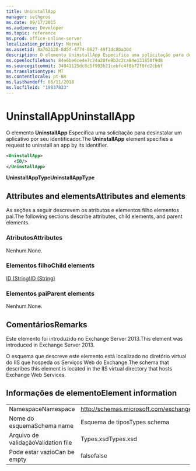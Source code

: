 ```yaml
---
title: UninstallApp
manager: sethgros
ms.date: 09/17/2015
ms.audience: Developer
ms.topic: reference
ms.prod: office-online-server
localization_priority: Normal
ms.assetid: 8a762128-8d5f-4774-8627-49f1dc8ba30d
description: O elemento UninstallApp Especifica uma solicitação para desinstalar um aplicativo por seu identificador.
ms.openlocfilehash: 84e6be6ce4e7c24a20fe9b2c2ca84e131850f9d8
ms.sourcegitcommit: 34041125dc8c5f993b21cebfc4f8b72f0fd2cb6f
ms.translationtype: MT
ms.contentlocale: pt-BR
ms.lasthandoff: 06/11/2018
ms.locfileid: "19837833"
---
```

# <a name="uninstallapp"></a><span data-ttu-id="4c031-103">UninstallApp</span><span class="sxs-lookup"><span data-stu-id="4c031-103">UninstallApp</span></span>

<span data-ttu-id="4c031-104">O elemento **UninstallApp** Especifica uma solicitação para desinstalar um aplicativo por seu identificador.</span><span class="sxs-lookup"><span data-stu-id="4c031-104">The **UninstallApp** element specifies a request to uninstall an app by its identifier.</span></span> 
  
```XML
<UninstallApp>
   <ID/>
</UninstallApp>
```

 <span data-ttu-id="4c031-105">**UninstallAppType**</span><span class="sxs-lookup"><span data-stu-id="4c031-105">**UninstallAppType**</span></span>
## <a name="attributes-and-elements"></a><span data-ttu-id="4c031-106">Attributes and elements</span><span class="sxs-lookup"><span data-stu-id="4c031-106">Attributes and elements</span></span>

<span data-ttu-id="4c031-107">As seções a seguir descrevem os atributos e elementos filho elementos pai.</span><span class="sxs-lookup"><span data-stu-id="4c031-107">The following sections describe attributes, child elements, and parent elements.</span></span>
  
### <a name="attributes"></a><span data-ttu-id="4c031-108">Atributos</span><span class="sxs-lookup"><span data-stu-id="4c031-108">Attributes</span></span>

<span data-ttu-id="4c031-109">Nenhum.</span><span class="sxs-lookup"><span data-stu-id="4c031-109">None.</span></span>
  
### <a name="child-elements"></a><span data-ttu-id="4c031-110">Elementos filho</span><span class="sxs-lookup"><span data-stu-id="4c031-110">Child elements</span></span>

[<span data-ttu-id="4c031-111">ID (String)</span><span class="sxs-lookup"><span data-stu-id="4c031-111">ID (String)</span></span>](id-string.md)
  
### <a name="parent-elements"></a><span data-ttu-id="4c031-112">Elementos pai</span><span class="sxs-lookup"><span data-stu-id="4c031-112">Parent elements</span></span>

<span data-ttu-id="4c031-113">Nenhum.</span><span class="sxs-lookup"><span data-stu-id="4c031-113">None.</span></span>
  
## <a name="remarks"></a><span data-ttu-id="4c031-114">Comentários</span><span class="sxs-lookup"><span data-stu-id="4c031-114">Remarks</span></span>

<span data-ttu-id="4c031-115">Este elemento foi introduzido no Exchange Server 2013.</span><span class="sxs-lookup"><span data-stu-id="4c031-115">This element was introduced in Exchange Server 2013.</span></span>
  
<span data-ttu-id="4c031-116">O esquema que descreve este elemento está localizado no diretório virtual do IIS que hospeda os Serviços Web do Exchange.</span><span class="sxs-lookup"><span data-stu-id="4c031-116">The schema that describes this element is located in the IIS virtual directory that hosts Exchange Web Services.</span></span>
  
## <a name="element-information"></a><span data-ttu-id="4c031-117">Informações de elemento</span><span class="sxs-lookup"><span data-stu-id="4c031-117">Element information</span></span>

|||
|:-----|:-----|
|<span data-ttu-id="4c031-118">Namespace</span><span class="sxs-lookup"><span data-stu-id="4c031-118">Namespace</span></span>  <br/> |http://schemas.microsoft.com/exchange/services/2006/types  <br/> |
|<span data-ttu-id="4c031-119">Nome do esquema</span><span class="sxs-lookup"><span data-stu-id="4c031-119">Schema name</span></span>  <br/> |<span data-ttu-id="4c031-120">Esquema de tipos</span><span class="sxs-lookup"><span data-stu-id="4c031-120">Types schema</span></span>  <br/> |
|<span data-ttu-id="4c031-121">Arquivo de validação</span><span class="sxs-lookup"><span data-stu-id="4c031-121">Validation file</span></span>  <br/> |<span data-ttu-id="4c031-122">Types.xsd</span><span class="sxs-lookup"><span data-stu-id="4c031-122">Types.xsd</span></span>  <br/> |
|<span data-ttu-id="4c031-123">Pode estar vazio</span><span class="sxs-lookup"><span data-stu-id="4c031-123">Can be empty</span></span>  <br/> |<span data-ttu-id="4c031-124">false</span><span class="sxs-lookup"><span data-stu-id="4c031-124">false</span></span>  <br/> |
   

